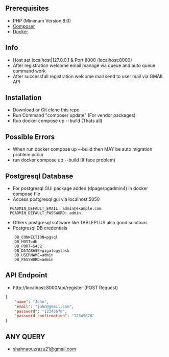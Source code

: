 ## Prerequisites

- PHP (Minimum Version 8.0)
- [Composer](https://getcomposer.org/download/) 
- [Docker](https://www.docker.com/products/docker-desktop/).

## Info 
 - Host set localhost|127.0.0.1 & Port 8000 (localhost:8000)
 - After registration welcome email manage via queue and auto queue command work
 - After successfull registration welcome mail send to user mail via GMAIL API
    
## Installation
 - Download or Git clone this repo
 - Run Command "composer update" (For vendor packages)
 - Run docker compose up --build (Thats all)
    
## Possible Errors
   - When run docker compose up --build then MAY be auto migration problem occur
   - run docker compose up --build (If face problem) 

## Postgresql Database
  - For postgresql GUI package added (dpage/pgadmin4) in docker compose file
  - Access postgresql gui via localhost:5050
 ```dotenv
   PGADMIN_DEFAULT_EMAIL: admin@example.com
   PGADMIN_DEFAULT_PASSWORD: admin
 ```
  - Others postgresql software like TABLEPLUS also good solutions
  - Postgresql DB credentials
```dotenv
    DB_CONNECTION=pgsql
    DB_HOST=db
    DB_PORT=5432
    DB_DATABASE=gigalogytask
    DB_USERNAME=admin
    DB_PASSWORD=admin
```
## API Endpoint
  - http://localhost:8000/api/register (POST Request)      
```json
{
    "name": "John",
    "email": "john@gmail.com",
    "password": "12345678",
    "password_confirmation": "12345678"
}
```
## ANY QUERY
 - shahnaouzrazu21@gmail.com
